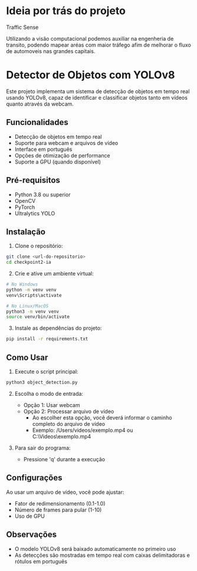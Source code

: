 # Ideia por trás do projeto

Traffic Sense

Utilizando a visão computacional podemos auxiliar na engenheria de transito, podendo mapear aréas com maior tráfego afim de melhorar o fluxo de automoveis nas grandes capitais.

# Detector de Objetos com YOLOv8

Este projeto implementa um sistema de detecção de objetos em tempo real usando YOLOv8, capaz de identificar e classificar objetos tanto em vídeos quanto através da webcam.

## Funcionalidades

- Detecção de objetos em tempo real
- Suporte para webcam e arquivos de vídeo
- Interface em português
- Opções de otimização de performance
- Suporte a GPU (quando disponível)

## Pré-requisitos

- Python 3.8 ou superior
- OpenCV
- PyTorch
- Ultralytics YOLO

## Instalação

1. Clone o repositório:
```bash
git clone <url-do-repositorio>
cd checkpoint2-ia
```

2. Crie e ative um ambiente virtual:
```bash
# No Windows
python -m venv venv
venv\Scripts\activate

# No Linux/MacOS
python3 -m venv venv
source venv/bin/activate
```

3. Instale as dependências do projeto:
```bash
pip install -r requirements.txt
```

## Como Usar

1. Execute o script principal:
```bash
python3 object_detection.py
```

2. Escolha o modo de entrada:
   - Opção 1: Usar webcam
   - Opção 2: Processar arquivo de vídeo
     - Ao escolher esta opção, você deverá informar o caminho completo do arquivo de vídeo
     - Exemplo: /Users/videos/exemplo.mp4 ou C:\Videos\exemplo.mp4

3. Para sair do programa:
   - Pressione 'q' durante a execução

## Configurações

Ao usar um arquivo de vídeo, você pode ajustar:
- Fator de redimensionamento (0.1-1.0)
- Número de frames para pular (1-10)
- Uso de GPU

## Observações

- O modelo YOLOv8 será baixado automaticamente no primeiro uso
- As detecções são mostradas em tempo real com caixas delimitadoras e rótulos em português
